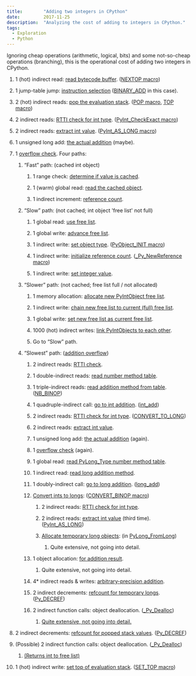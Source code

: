 ```yaml
---
title:        "Adding two integers in CPython"
date:         2017-11-25
description:  "Analyzing the cost of adding to integers in CPython."
tags:
  - Exploration
  - Python
---
```


Ignoring cheap operations (arithmetic, logical, bits) and some not-so-cheap
operations (branching), this is the operational cost of adding two integers in
CPython.

1. 1 (hot) indirect read:
   [read bytecode buffer](https://github.com/Garciat/cpython/blob/05469fa1c05acf55bdca05db21822ecdd7f6487a/Python/ceval.c#L1167).
   ([NEXTOP macro](https://github.com/Garciat/cpython/blob/05469fa1c05acf55bdca05db21822ecdd7f6487a/Python/ceval.c#L874))

2. 1 jump-table jump:
   [instruction selection](https://github.com/Garciat/cpython/blob/05469fa1c05acf55bdca05db21822ecdd7f6487a/Python/ceval.c#L1199)
   ([BINARY_ADD](https://github.com/Garciat/cpython/blob/05469fa1c05acf55bdca05db21822ecdd7f6487a/Python/ceval.c#L1464)
   in this case).

3. 2 (hot) indirect reads:
   [pop the evaluation stack](https://github.com/Garciat/cpython/blob/05469fa1c05acf55bdca05db21822ecdd7f6487a/Python/ceval.c#L1466-L1467).
   ([POP macro](https://github.com/Garciat/cpython/blob/05469fa1c05acf55bdca05db21822ecdd7f6487a/Python/ceval.c#L932),
   [TOP macro](https://github.com/Garciat/cpython/blob/05469fa1c05acf55bdca05db21822ecdd7f6487a/Python/ceval.c#L920))

4. 2 indirect reads:
   [RTTI check for int type](https://github.com/Garciat/cpython/blob/05469fa1c05acf55bdca05db21822ecdd7f6487a/Python/ceval.c#L1468).
   ([PyInt_CheckExact macro](https://github.com/Garciat/cpython/blob/74f49ab28b91d3c23524356230feb2724ee9b23f/Include/intobject.h#L32))

5. 2 indirect reads:
   [extract int value](https://github.com/Garciat/cpython/blob/05469fa1c05acf55bdca05db21822ecdd7f6487a/Python/ceval.c#L1471-L1472).
   ([PyInt_AS_LONG macro](https://github.com/Garciat/cpython/blob/74f49ab28b91d3c23524356230feb2724ee9b23f/Include/intobject.h#L52))

6. 1 unsigned long add:
   [the actual addition](https://github.com/Garciat/cpython/blob/05469fa1c05acf55bdca05db21822ecdd7f6487a/Python/ceval.c#L1475)
   (maybe).

7. 1
   [overflow check](https://github.com/Garciat/cpython/blob/05469fa1c05acf55bdca05db21822ecdd7f6487a/Python/ceval.c#L1476).
   Four paths:

   1. “Fast” path: (cached int object)

      1. 1 range check:
         [determine if value is cached](https://github.com/Garciat/cpython/blob/994f04dbf576f4ebafb9de2bc6821e15cb0de0ea/Objects/intobject.c#L91).

      2. 1 (warm) global read:
         [read the cached object](https://github.com/Garciat/cpython/blob/994f04dbf576f4ebafb9de2bc6821e15cb0de0ea/Objects/intobject.c#L92).

      3. 1 indirect increment:
         [reference count](https://github.com/Garciat/cpython/blob/994f04dbf576f4ebafb9de2bc6821e15cb0de0ea/Objects/intobject.c#L93).

   2. “Slow” path: (not cached; int object 'free list' not full)

      1. 1 global read:
         [use free list](https://github.com/Garciat/cpython/blob/994f04dbf576f4ebafb9de2bc6821e15cb0de0ea/Objects/intobject.c#L108).

      2. 1 global write:
         [advance free list](https://github.com/Garciat/cpython/blob/994f04dbf576f4ebafb9de2bc6821e15cb0de0ea/Objects/intobject.c#L109).

      3. 1 indirect write:
         [set object type](https://github.com/Garciat/cpython/blob/994f04dbf576f4ebafb9de2bc6821e15cb0de0ea/Objects/intobject.c#L110).
         ([PyObject_INIT macro](https://github.com/Garciat/cpython/blob/c83ea137d7e717f764e2f31fc2544f522de7d857/Include/objimpl.h#L163))

      4. 1 indirect write:
         [initialize reference count](https://github.com/Garciat/cpython/blob/994f04dbf576f4ebafb9de2bc6821e15cb0de0ea/Objects/intobject.c#L110).
         ([_Py_NewReference macro](https://github.com/Garciat/cpython/blob/e2eacc02bcc9f8977f5f3cea6243f236c508b772/Include/object.h#L755))

      5. 1 indirect write:
         [set integer value](https://github.com/Garciat/cpython/blob/994f04dbf576f4ebafb9de2bc6821e15cb0de0ea/Objects/intobject.c#L111).

   3. “Slower” path: (not cached; free list full / not allocated)

      1. 1 memory allocation:
         [allocate new PyIntObject free list](https://github.com/Garciat/cpython/blob/994f04dbf576f4ebafb9de2bc6821e15cb0de0ea/Objects/intobject.c#L52).

      2. 1 indirect write:
         [chain new free list to current (full) free list](https://github.com/Garciat/cpython/blob/994f04dbf576f4ebafb9de2bc6821e15cb0de0ea/Objects/intobject.c#L55).

      3. 1 global write:
         [set new free list as current free list](https://github.com/Garciat/cpython/blob/994f04dbf576f4ebafb9de2bc6821e15cb0de0ea/Objects/intobject.c#L56).

      4. 1000 (hot) indirect writes:
         [link PyIntObjects to each other](https://github.com/Garciat/cpython/blob/994f04dbf576f4ebafb9de2bc6821e15cb0de0ea/Objects/intobject.c#L62).

      5. Go to “Slow” path.

   4. “Slowest” path:
      ([addition overflow](https://github.com/Garciat/cpython/blob/05469fa1c05acf55bdca05db21822ecdd7f6487a/Python/ceval.c#L1477))

      1. 2 indirect reads:
         [RTTI check](https://github.com/Garciat/cpython/blob/2a0438d2e4f023b5edf0fcb27151b6ec4357642e/Objects/abstract.c#L929-L931).

      2. 1 double-indirect reads:
         [read number method table](https://github.com/Garciat/cpython/blob/2a0438d2e4f023b5edf0fcb27151b6ec4357642e/Objects/abstract.c#L930).

      3. 1 triple-indirect reads:
         [read addition method from table](https://github.com/Garciat/cpython/blob/2a0438d2e4f023b5edf0fcb27151b6ec4357642e/Objects/abstract.c#L930).
         ([NB_BINOP](https://github.com/Garciat/cpython/blob/2a0438d2e4f023b5edf0fcb27151b6ec4357642e/Objects/abstract.c#L895))

      4. 1 quadruple-indirect call:
         [go to int addition](https://github.com/Garciat/cpython/blob/2a0438d2e4f023b5edf0fcb27151b6ec4357642e/Objects/abstract.c#L945).
         ([int_add](https://github.com/Garciat/cpython/blob/994f04dbf576f4ebafb9de2bc6821e15cb0de0ea/Objects/intobject.c#L469))

      5. 2 indirect reads:
         [RTTI check for int type](https://github.com/Garciat/cpython/blob/994f04dbf576f4ebafb9de2bc6821e15cb0de0ea/Objects/intobject.c#L472-L473).
         ([CONVERT_TO_LONG](https://github.com/Garciat/cpython/blob/994f04dbf576f4ebafb9de2bc6821e15cb0de0ea/Objects/intobject.c#L428))

      6. 2 indirect reads:
         [extract int value](https://github.com/Garciat/cpython/blob/994f04dbf576f4ebafb9de2bc6821e15cb0de0ea/Objects/intobject.c#L472-L473).

      7. 1 unsigned long add:
         [the actual addition](https://github.com/Garciat/cpython/blob/994f04dbf576f4ebafb9de2bc6821e15cb0de0ea/Objects/intobject.c#L475)
         (again).

      8. 1
         [overflow check](https://github.com/Garciat/cpython/blob/994f04dbf576f4ebafb9de2bc6821e15cb0de0ea/Objects/intobject.c#L476)
         (again).

      9. 1 global read:
         [read PyLong_Type number method table](https://github.com/Garciat/cpython/blob/994f04dbf576f4ebafb9de2bc6821e15cb0de0ea/Objects/intobject.c#L478).

      10. 1 indirect read:
          [read long addition method](https://github.com/Garciat/cpython/blob/994f04dbf576f4ebafb9de2bc6821e15cb0de0ea/Objects/intobject.c#L478).

      11. 1 doubly-indirect call:
          [go to long addition](https://github.com/Garciat/cpython/blob/994f04dbf576f4ebafb9de2bc6821e15cb0de0ea/Objects/intobject.c#L478).
          ([long_add](https://github.com/Garciat/cpython/blob/445844993b68f102241a600636b0d69394db1c7b/Objects/longobject.c#L2518))

      12. [Convert ints to longs](https://github.com/Garciat/cpython/blob/445844993b68f102241a600636b0d69394db1c7b/Objects/longobject.c#L2522):
          ([CONVERT_BINOP macro](https://github.com/Garciat/cpython/blob/445844993b68f102241a600636b0d69394db1c7b/Objects/longobject.c#L1174))

          1. 2 indirect reads:
             [RTTI check for int type](https://github.com/Garciat/cpython/blob/445844993b68f102241a600636b0d69394db1c7b/Objects/longobject.c#L1154).

          2. 2 indirect reads:
             [extract int value](https://github.com/Garciat/cpython/blob/445844993b68f102241a600636b0d69394db1c7b/Objects/longobject.c#L1155)
             (third time).
             ([PyInt_AS_LONG](https://github.com/Garciat/cpython/blob/74f49ab28b91d3c23524356230feb2724ee9b23f/Include/intobject.h#L52))

          3. [Allocate temporary long objects](https://github.com/Garciat/cpython/blob/445844993b68f102241a600636b0d69394db1c7b/Objects/longobject.c#L129):
             (in
             [PyLong_FromLong](https://github.com/Garciat/cpython/blob/445844993b68f102241a600636b0d69394db1c7b/Objects/longobject.c#L101))

             1. Quite extensive, not going into detail.

      13. 1 object allocation:
          [for addition result](https://github.com/Garciat/cpython/blob/445844993b68f102241a600636b0d69394db1c7b/Objects/longobject.c#L2445).

          1. Quite extensive, not going into detail.

      14. 4* indirect reads &amp; writes:
          [arbitrary-precision addition](https://github.com/Garciat/cpython/blob/445844993b68f102241a600636b0d69394db1c7b/Objects/longobject.c#L2446-L2458).

      15. 2 indirect decrements:
          [refcount for temporary longs](https://github.com/Garciat/cpython/blob/445844993b68f102241a600636b0d69394db1c7b/Objects/longobject.c#L2539-L2540).
          ([Py_DECREF](https://github.com/Garciat/cpython/blob/e2eacc02bcc9f8977f5f3cea6243f236c508b772/Include/object.h#L771))

      16. 2 indirect function calls: object deallocation.
          ([_Py_Dealloc](https://github.com/Garciat/cpython/blob/e2eacc02bcc9f8977f5f3cea6243f236c508b772/Include/object.h#L762))

          1. [Quite extensive, not going into detail.](https://github.com/Garciat/cpython/blob/1edd2f6241df29eb2ae67c3ad9fa3872670d47e9/Objects/obmalloc.c#L994)

8. 2 indirect decrements:
   [refcount for popped stack values](https://github.com/Garciat/cpython/blob/05469fa1c05acf55bdca05db21822ecdd7f6487a/Python/ceval.c#L1490-L1492).
   ([Py_DECREF](https://github.com/Garciat/cpython/blob/e2eacc02bcc9f8977f5f3cea6243f236c508b772/Include/object.h#L771))

9. (Possible) 2 indirect function calls: object deallocation.
   ([_Py_Dealloc](https://github.com/Garciat/cpython/blob/e2eacc02bcc9f8977f5f3cea6243f236c508b772/Include/object.h#L762))

   1. [(Returns int to free list)](https://github.com/Garciat/cpython/blob/994f04dbf576f4ebafb9de2bc6821e15cb0de0ea/Objects/intobject.c#L132)

10. 1 (hot) indirect write:
    [set top of evaluation stack](https://github.com/Garciat/cpython/blob/05469fa1c05acf55bdca05db21822ecdd7f6487a/Python/ceval.c#L1493).
    ([SET_TOP macro](https://github.com/Garciat/cpython/blob/05469fa1c05acf55bdca05db21822ecdd7f6487a/Python/ceval.c#L925))
